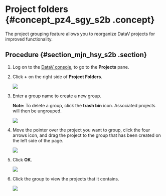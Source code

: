 # Project folders {#concept_pz4_sgy_s2b .concept}

The project grouping feature allows you to reorganize DataV projects for improved functionality.

## Procedure {#section_mjn_hsy_s2b .section}

1.  Log on to the [DataV console](https://partners-intl.console.aliyun.com/#/datav), to go to the **Projects** pane.
2.  Click **+** on the right side of **Project Folders**.

    ![](http://static-aliyun-doc.oss-cn-hangzhou.aliyuncs.com/assets/img/17345/15583435269197_en-US.png)

3.  Enter a group name to create a new group.

    **Note:** To delete a group, click the **trash bin** icon. Associated projects will then be ungrouped.

    ![](http://static-aliyun-doc.oss-cn-hangzhou.aliyuncs.com/assets/img/17345/15583435269198_en-US.png)

4.  Move the pointer over the project you want to group, click the four arrows icon, and drag the project to the group that has been created on the left side of the page.

    ![](http://static-aliyun-doc.oss-cn-hangzhou.aliyuncs.com/assets/img/17345/15583435269199_en-US.png)

5.  Click **OK**.

    ![](http://static-aliyun-doc.oss-cn-hangzhou.aliyuncs.com/assets/img/17345/15583435269200_en-US.png)

6.  Click the group to view the projects that it contains.

    ![](http://static-aliyun-doc.oss-cn-hangzhou.aliyuncs.com/assets/img/17345/15583435279201_en-US.png)


